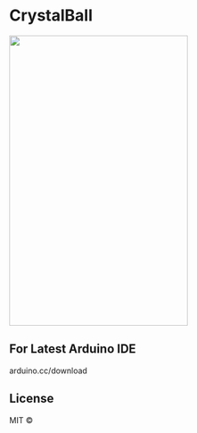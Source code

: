 # CrystalBall

<img src="https://image.ibb.co/iZsdFa/setup.jpg" height="520" width="320">
<p align="center">
  <h2> For Latest Arduino IDE </h2> <a>arduino.cc/download</a>
  
</p>


## License

MIT © 
